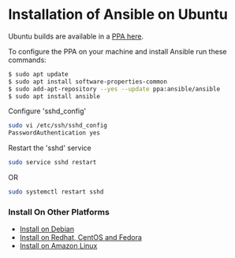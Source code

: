 # Installation of Ansible on Ubuntu
Ubuntu builds are available in a [PPA here](https://launchpad.net/~ansible/+archive/ubuntu/ansible).

To configure the PPA on your machine and install Ansible run these commands:
~~~sh
$ sudo apt update
$ sudo apt install software-properties-common
$ sudo add-apt-repository --yes --update ppa:ansible/ansible
$ sudo apt install ansible
~~~

Configure 'sshd_config'
~~~sh
sudo vi /etc/ssh/sshd_config
PasswordAuthentication yes
~~~

Restart the 'sshd' service
~~~sh
sudo service sshd restart
~~~
OR
~~~sh
sudo systemctl restart sshd
~~~

### Install On Other Platforms
* [Install on Debian](../Ansible_installation/Installation_Ansible_on_Debian.md)
* [Install on Redhat, CentOS and Fedora](../Ansible_installation/Installation_Ansible_on_Redhat_CentOS_Fedora.md)
* [Install on Amazon Linux](../Ansible_installation/Installation_Ansible_on_Amazon-Linux.md)
